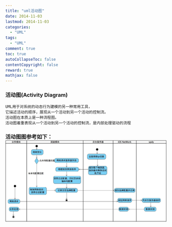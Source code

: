 ```yaml
---
title: "uml活动图"
date: 2014-11-03
lastmod: 2014-11-03
categories:
  - "UML"
tags:
  - "UML"
comment: true
toc: true
autoCollapseToc: false
contentCopyright: false
reward: true
mathjax: false
---
```


### 活动图(Activity Diagram)
    UML用于对系统的动态行为建模的另一种常用工具，
    它描述活动的顺序，展现从一个活动到另一个活动的控制流。
    活动图在本质上是一种流程图。
    活动图着重表现从一个活动到另一个活动的控制流，是内部处理驱动的流程

### 活动图图参考如下：![image](/images/post/2014-11-03-uml-huo-dong-tu/activity_diagram.jpg)
